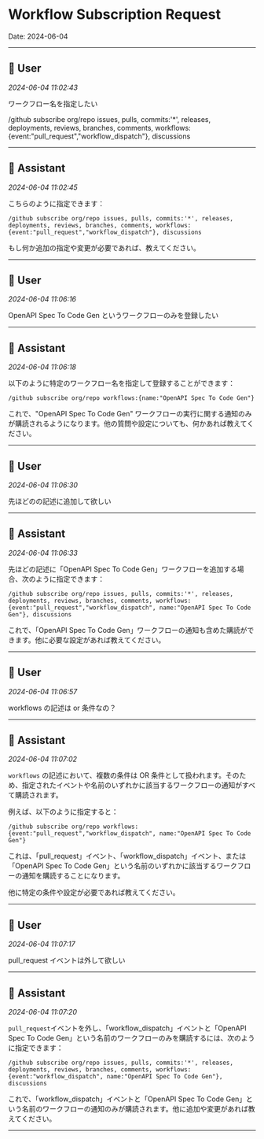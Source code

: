 # Workflow Subscription Request

Date: 2024-06-04

---

## 👤 User
*2024-06-04 11:02:43*

ワークフロー名を指定したい

/github subscribe org/repo issues, pulls, commits:'*', releases, deployments, reviews, branches, comments, workflows:{event:"pull_request","workflow_dispatch"}, discussions

---

## 🤖 Assistant
*2024-06-04 11:02:45*

こちらのように指定できます：

```
/github subscribe org/repo issues, pulls, commits:'*', releases, deployments, reviews, branches, comments, workflows:{event:"pull_request","workflow_dispatch"}, discussions
```

もし何か追加の指定や変更が必要であれば、教えてください。

---

## 👤 User
*2024-06-04 11:06:16*

OpenAPI Spec To Code Gen というワークフローのみを登録したい

---

## 🤖 Assistant
*2024-06-04 11:06:18*

以下のように特定のワークフロー名を指定して登録することができます：

```plaintext
/github subscribe org/repo workflows:{name:"OpenAPI Spec To Code Gen"}
```

これで、"OpenAPI Spec To Code Gen" ワークフローの実行に関する通知のみが購読されるようになります。他の質問や設定についても、何かあれば教えてください。

---

## 👤 User
*2024-06-04 11:06:30*

先ほどのの記述に追加して欲しい

---

## 🤖 Assistant
*2024-06-04 11:06:33*

先ほどの記述に「OpenAPI Spec To Code Gen」ワークフローを追加する場合、次のように指定できます：

```plaintext
/github subscribe org/repo issues, pulls, commits:'*', releases, deployments, reviews, branches, comments, workflows:{event:"pull_request","workflow_dispatch", name:"OpenAPI Spec To Code Gen"}, discussions
```

これで、「OpenAPI Spec To Code Gen」ワークフローの通知も含めた購読ができます。他に必要な設定があれば教えてください。

---

## 👤 User
*2024-06-04 11:06:57*

workflows の記述は or 条件なの？

---

## 🤖 Assistant
*2024-06-04 11:07:02*

`workflows` の記述において、複数の条件は OR 条件として扱われます。そのため、指定されたイベントや名前のいずれかに該当するワークフローの通知がすべて購読されます。

例えば、以下のように指定すると：

```plaintext
/github subscribe org/repo workflows:{event:"pull_request","workflow_dispatch", name:"OpenAPI Spec To Code Gen"}
```

これは、「pull_request」イベント、「workflow_dispatch」イベント、または「OpenAPI Spec To Code Gen」という名前のいずれかに該当するワークフローの通知を購読することになります。

他に特定の条件や設定が必要であれば教えてください。

---

## 👤 User
*2024-06-04 11:07:17*

pull_request イベントは外して欲しい

---

## 🤖 Assistant
*2024-06-04 11:07:20*

`pull_request`イベントを外し、「workflow_dispatch」イベントと「OpenAPI Spec To Code Gen」という名前のワークフローのみを購読するには、次のように指定できます：

```plaintext
/github subscribe org/repo issues, pulls, commits:'*', releases, deployments, reviews, branches, comments, workflows:{event:"workflow_dispatch", name:"OpenAPI Spec To Code Gen"}, discussions
```

これで、「workflow_dispatch」イベントと「OpenAPI Spec To Code Gen」という名前のワークフローの通知のみが購読されます。他に追加や変更があれば教えてください。

---
